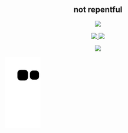 <h2 align="center">not repentful</h2>

<p align="center">
  <img src="https://github-readme-stats.vercel.app/api/?username=r3p3nt&title_color=4F8CC9&text_color=9f9f9f&show_icons=true&bg_color=00000000&hide_border=true&icon_color=4F8CC9&hide_title=true&count_private=true" />
</p>
<div align="center">
  <a href="https://github.com/r3p3nt">
  <img height="180em" src="https://github-readme-stats.vercel.app/api?username=r3p3nt&title_color=4F8CC9&text_color=9f9f9f&show_icons=true&bg_color=00000000&hide_border=true&icon_color=4F8CC9&hide_title=true&count_private=true"/>
  <img height="180em" src="https://github-readme-stats.vercel.app/api/top-langs/?username=r3p3nt&layout=compact&langs_count=7&title_color=4F8CC9&text_color=9f9f9f&bg_color=00000000"/>
</div>
<a href="https://discord.com/users/308435226156072981">
  <p align="center">
    <img src="https://discord.c99.nl/widget/theme-4/308435226156072981.png" />
  </p>
<img src="https://github.com/rafaballerini/rafaballerini/blob/output/github-contribution-grid-snake.svg" alt="sneke"></a>
